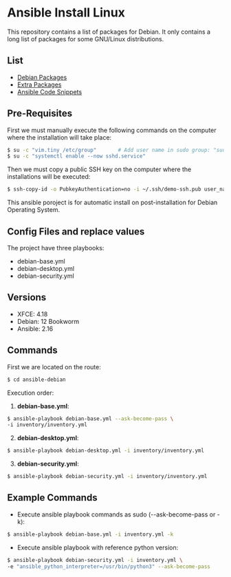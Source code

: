 # Ansible Install Linux

This repository contains a list of packages for Debian. It only contains a long list of packages for some GNU/Linux distributions.

## List

- [Debian Packages](docs/debian-package.md)
- [Extra Packages](docs/extra-package.md)
- [Ansible Code Snippets](docs/package-install.md)

## Pre-Requisites

First we must manually execute the following commands on the computer where the installation will take place:

```bash
$ su -c "vim.tiny /etc/group"       # Add user name in sudo group: "sudo:x:27:user_name"
$ su -c "systemctl enable --now sshd.service"
```

Then we must copy a public SSH key on the computer where the installations will be executed:

```bash
$ ssh-copy-id -o PubkeyAuthentication=no -i ~/.ssh/demo-ssh.pub user_name@ip_address_or_localhost
```

This ansible poroject is for automatic install on post-installation for Debian Operating System.

## Config Files and replace values

The project have three playbooks:

- debian-base.yml
- debian-desktop.yml
- debian-security.yml

## Versions

- XFCE: 4.18
- Debian: 12 Bookworm
- Ansible: 2.16

## Commands

First we are located on the route:

```bash
$ cd ansible-debian
```

Execution order:

1. **debian-base.yml**:

```bash
$ ansible-playbook debian-base.yml --ask-become-pass \
-i inventory/inventory.yml
```

2. **debian-desktop.yml**:

```bash
$ ansible-playbook debian-desktop.yml -i inventory/inventory.yml
```

3. **debian-security.yml**:

```bash
$ ansible-playbook debian-security.yml -i inventory/inventory.yml
```

## Example Commands

- Execute ansible playbook commands as sudo (--ask-become-pass or -k):

```bash
$ ansible-playbook debian-base.yml -i inventory.yml -k
```

- Execute ansible playbook with reference python version:

```bash
$ ansible-playbook debian-security.yml -i inventory.yml \
-e "ansible_python_interpreter=/usr/bin/python3" --ask-become-pass
```
